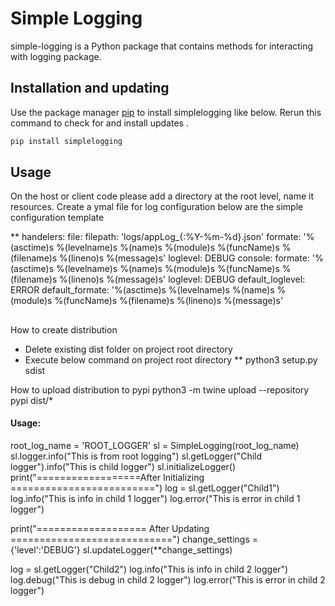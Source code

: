 # Simple Logging

simple-logging is a Python package that contains methods for interacting with logging package. 

## Installation and updating
Use the package manager [pip](https://pip.pypa.io/en/stable/) to install simplelogging like below. 
Rerun this command to check for and install  updates .
```bash
pip install simplelogging
```

## Usage

On the host or client code please add a directory at the root level, name it resources.
Create a ymal file for log configuration
below are the simple configuration template

**  handelers:
        file:
            filepath: 'logs/appLog_{:%Y-%m-%d}.json'
            formate: '%(asctime)s %(levelname)s %(name)s %(module)s %(funcName)s %(filename)s %(lineno)s %(message)s'
            loglevel: DEBUG
        console:
            formate: '%(asctime)s %(levelname)s %(name)s %(module)s %(funcName)s %(filename)s %(lineno)s %(message)s'
            loglevel: DEBUG
        default_loglevel: ERROR
        default_formate: '%(asctime)s %(levelname)s %(name)s %(module)s %(funcName)s %(filename)s %(lineno)s %(message)s'


##
How to create distribution
* Delete existing dist folder on project root directory
* Execute below command on project root directory
** python3 setup.py sdist

How to upload distribution to pypi
python3 -m twine upload --repository pypi dist/*

#### Usage:
root_log_name = 'ROOT_LOGGER'
sl = SimpleLogging(root_log_name)
sl.logger.info("This is from root logging")
sl.getLogger("Child logger").info("This is child logger")
sl.initializeLogger()
print("==================After Initializing =========================")
log = sl.getLogger("Child1")
log.info("This is info in child 1 logger")
log.error("This is error in child 1 logger")

print("=================== After Updating ============================")
change_settings = {'level':'DEBUG'}
sl.updateLogger(**change_settings)

log = sl.getLogger("Child2")
log.info("This is info in child 2 logger")
log.debug("This is debug in child 2 logger")
log.error("This is error in child 2 logger")


```
